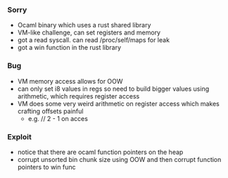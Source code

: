 ### Sorry
+ Ocaml binary which uses a rust shared library
+ VM-like challenge, can set registers and memory
+ got a read syscall. can read /proc/self/maps for leak
+ got a win function in the rust library

### Bug
+ VM memory access allows for OOW
+ can only set i8 values in regs so need to build bigger values using arithmetic, which requires register access
+ VM does some very weird arithmetic on register access which makes crafting offsets painful
    + e.g. // 2 - 1 on acces


### Exploit
+ notice that there are ocaml function pointers on the heap
+ corrupt unsorted bin chunk size using OOW and then corrupt function pointers to win func

